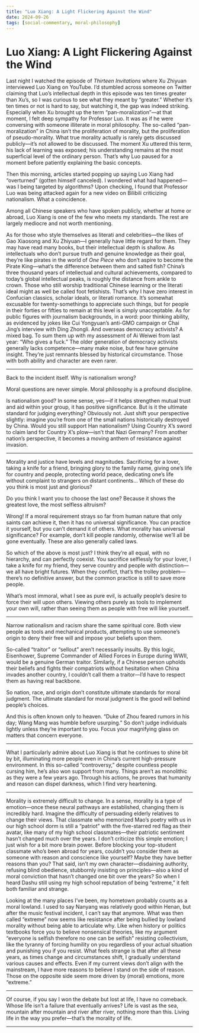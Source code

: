 ```yaml
---
title: "Luo Xiang: A Light Flickering Against the Wind"
date: 2024-09-26
tags: [social-commentary, moral-philosophy]
---
```


# Luo Xiang: A Light Flickering Against the Wind


Last night I watched the episode of *Thirteen Invitations* where Xu Zhiyuan interviewed Luo Xiang on YouTube. I’d stumbled across someone on Twitter claiming that Luo’s intellectual depth in this episode was ten times greater than Xu’s, so I was curious to see what they meant by “greater.” Whether it’s ten times or not is hard to say, but watching it, the gap was indeed striking. Especially when Xu brought up the term “pan-moralization”—at that moment, I felt deep sympathy for Professor Luo. It was as if he were conversing with someone illiterate in moral philosophy. The so-called “pan-moralization” in China isn’t the proliferation of morality, but the proliferation of pseudo-morality. What true morality actually is rarely gets discussed publicly—it’s not allowed to be discussed. The moment Xu uttered this term, his lack of learning was exposed; his understanding remains at the most superficial level of the ordinary person. That’s why Luo paused for a moment before patiently explaining the basic concepts.

Then this morning, articles started popping up saying Luo Xiang had “overturned” (gotten himself canceled). I wondered what had happened—was I being targeted by algorithms? Upon checking, I found that Professor Luo was being attacked again for a new video on Bilibili criticizing nationalism. What a coincidence.

Among all Chinese speakers who have spoken publicly, whether at home or abroad, Luo Xiang is one of the few who meets my standards. The rest are largely mediocre and not worth mentioning.

As for those who style themselves as literati and celebrities—the likes of Gao Xiaosong and Xu Zhiyuan—I generally have little regard for them. They may have read many books, but their intellectual depth is shallow. As intellectuals who don’t pursue truth and genuine knowledge as their goal, they’re like pirates in the world of *One Piece* who don’t aspire to become the Pirate King—what’s the difference between them and salted fish? China’s three thousand years of intellectual and cultural achievements, compared to today’s global intellectual peaks, is roughly the distance from ankle to crown. Those who still worship traditional Chinese learning or the literati ideal might as well be called foot fetishists. That’s why I have zero interest in Confucian classics, scholar ideals, or literati romance. It’s somewhat excusable for twenty-somethings to appreciate such things, but for people in their forties or fifties to remain at this level is simply unacceptable. As for public figures with journalism backgrounds, in a word: poor thinking ability, as evidenced by jokes like Cui Yongyuan’s anti-GMO campaign or Chai Jing’s interview with Ding Zhongli. And overseas democracy activists? A mixed bag. To sum them up with my assessment of Ai Weiwei from last year: “Who gives a fuck.” The older generation of democracy activists generally lacks competence—many make noise, but few have genuine insight. They’re just remnants blessed by historical circumstance. Those with both ability and character are even rarer.

---

Back to the incident itself. Why is nationalism wrong?

Moral questions are never simple. Moral philosophy is a profound discipline.

Is nationalism good? In some sense, yes—if it helps strengthen mutual trust and aid within your group, it has positive significance. But is it the ultimate standard for judging everything? Obviously not. Just shift your perspective slightly: imagine you’re from one of the small nations historically destroyed by China. Would you still support Han nationalism? Using Country X’s sword to claim land for Country X’s plow—isn’t that Nazi Germany? From another nation’s perspective, it becomes a moving anthem of resistance against invasion.

---

Morality and justice have levels and magnitudes. Sacrificing for a lover, taking a knife for a friend, bringing glory to the family name, giving one’s life for country and people, protecting world peace, dedicating one’s life without complaint to strangers on distant continents... Which of these do you think is most just and glorious?

Do you think I want you to choose the last one? Because it shows the greatest love, the most selfless altruism?

Wrong! If a moral requirement strays so far from human nature that only saints can achieve it, then it has no universal significance. You can practice it yourself, but you can’t demand it of others. What morality has universal significance? For example, don’t kill people randomly, otherwise we’ll all be gone eventually. These are also generally called laws.

So which of the above is most just? I think they’re all equal, with no hierarchy, and can perfectly coexist. You sacrifice selflessly for your lover, I take a knife for my friend, they serve country and people with distinction—we all have bright futures. When they conflict, that’s the trolley problem—there’s no definitive answer, but the common practice is still to save more people.

What’s most immoral, what I see as pure evil, is actually people’s desire to force their will upon others. Viewing others purely as tools to implement your own will, rather than seeing them as people with free will like yourself.

---

Narrow nationalism and racism share the same spiritual core. Both view people as tools and mechanical products, attempting to use someone’s origin to deny their free will and impose your beliefs upon them.

So-called “traitor” or “sellout” aren’t necessarily insults. By this logic, Eisenhower, Supreme Commander of Allied Forces in Europe during WWII, would be a genuine German traitor. Similarly, if a Chinese person upholds their beliefs and fights their compatriots without hesitation when China invades another country, I couldn’t call them a traitor—I’d have to respect them as having real backbone.

So nation, race, and origin don’t constitute ultimate standards for moral judgment. The ultimate standard for moral judgment is the good will behind people’s choices.

And this is often known only to heaven. “Duke of Zhou feared rumors in his day; Wang Mang was humble before usurping.” So don’t judge individuals lightly unless they’re important to you. Focus your magnifying glass on matters that concern everyone.

---

What I particularly admire about Luo Xiang is that he continues to shine bit by bit, illuminating more people even in China’s current high-pressure environment. In this so-called “controversy,” despite countless people cursing him, he’s also won support from many. Things aren’t as monolithic as they were a few years ago. Through his actions, he proves that humanity and reason can dispel darkness, which I find very heartening.

---

Morality is extremely difficult to change. In a sense, morality is a type of emotion—once these neural pathways are established, changing them is incredibly hard. Imagine the difficulty of persuading elderly relatives to change their views. That classmate who memorized Mao’s poetry with us in our high school dorm is still a “patriot” with the five-starred red flag as their avatar, like many of my high school classmates—their patriotic sentiment hasn’t changed much over the years. I don’t criticize this simple emotion; I just wish for a bit more brain power. Before blocking your top-student classmate who’s been abroad for years, couldn’t you consider them as someone with reason and conscience like yourself? Maybe they have better reasons than you? That said, isn’t my own character—disdaining authority, refusing blind obedience, stubbornly insisting on principles—also a kind of moral conviction that hasn’t changed one bit over the years? So when I heard Dashu still using my high school reputation of being “extreme,” it felt both familiar and strange.

Looking at the many places I’ve been, my hometown probably counts as a moral lowland. I used to say Nanyang was relatively good within Henan, but after the music festival incident, I can’t say that anymore. What was then called “extreme” now seems like resistance after being bullied by lowland morality without being able to articulate why. Like when history or politics textbooks force you to believe nonsensical theories, like my argument “everyone is selfish therefore no one can be selfish” resisting collectivism, like the tyranny of forcing humility on you regardless of your actual situation and punishing you if you resist. What feels strange is that after all these years, as times change and circumstances shift, I gradually understand various causes and effects. Even if my current views don’t align with the mainstream, I have more reasons to believe I stand on the side of reason. Those on the opposite side seem more driven by (moral) emotions, more “extreme.”

---

Of course, if you say I won the debate but lost at life, I have no comeback. Whose life isn’t a failure that eventually arrives? Life is vast as the sea, mountain after mountain and river after river, nothing more than this. Living life in the way you prefer—that’s the morality of life.

---
